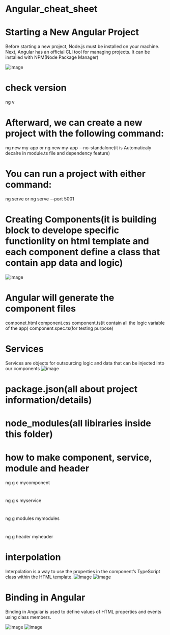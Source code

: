 # Angular_cheat_sheet
# Starting a New Angular Project
Before starting a new project, Node.js must be installed on your machine. Next, Angular has an official CLI tool for managing projects. It can be installed with NPM(Node Package Manager)

![image](https://github.com/user-attachments/assets/bc631011-b7bd-40fd-ac33-79fadeed2462)
# check version
ng v
# Afterward, we can create a new project with the following command:
ng new my-app or ng new my-app --no-standalone(it is Automaticaly decalre in module.ts file and dependency feature)
# You can run a project with either command:
ng serve or ng serve --port 5001
# Creating Components(it is building block to develope specific functionlity on html template and each component define a class that contain app data and logic)
![image](https://github.com/user-attachments/assets/5d7506e1-f77e-48e5-bf76-04eda83ae4ff)
# Angular will generate the component files
componet.html
component.css
component.ts(it contain all the logic variable of the app)
component.spec.ts(for testing purpose)
# Services
Services are objects for outsourcing logic and data that can be injected into our components
![image](https://github.com/user-attachments/assets/b790ca17-f713-4958-9198-cf57f3ffdd25)
# package.json(all about project information/details)
# node_modules(all libiraries inside this folder)
# how to make component, service, module and header
ng g c mycomponent
#
ng g s myservice
#
ng g modules mymodules
#
ng g header myheader
# interpolation
Interpolation is a way to use the properties in the component’s TypeScript class within the HTML template.
![image](https://github.com/user-attachments/assets/d16113c3-a8fd-49e4-b895-8be2d47a553a)
![image](https://github.com/user-attachments/assets/335fd64d-6edd-43ce-b799-f8f43604c9a5)
# Binding in Angular
Binding in Angular is used to define values of HTML properties and events using class members.  



![image](https://github.com/user-attachments/assets/c733a55f-9835-4429-ab6f-da8e9e1e88a2)
![image](https://github.com/user-attachments/assets/ece703b6-5a84-43f8-8b13-57d249fbc42b)



